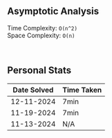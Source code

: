## Asymptotic Analysis  
Time Complexity: `O(n^2)`  
Space Complexity: `O(n)`  

&nbsp;  

## Personal Stats
| Date Solved | Time Taken |
| ----------- | ---------- |
| 12-11-2024  | 7min |
| 11-19-2024  | 7min |
| 11-13-2024  | N/A |
